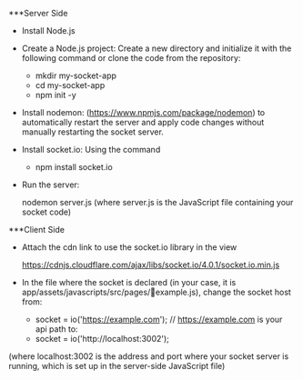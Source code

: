 ***Server Side
- Install Node.js
- Create a Node.js project: Create a new directory and initialize it with the following command or clone the code from the repository:
  
  + mkdir my-socket-app
  + cd my-socket-app
  + npm init -y

- Install nodemon: (https://www.npmjs.com/package/nodemon) to automatically restart the server and apply code changes without manually restarting the socket server.
- Install socket.io: Using the command 

  + npm install socket.io

- Run the server: 

  nodemon server.js (where server.js is the JavaScript file containing your socket code)

***Client Side
- Attach the cdn link to use the socket.io library in the view

  https://cdnjs.cloudflare.com/ajax/libs/socket.io/4.0.1/socket.io.min.js
  
- In the file where the socket is declared (in your case, it is app/assets/javascripts/src/pages/example.js), change the socket host from:

  + socket = io('https://example.com'); // https://example.com is your api path
to:
  + socket = io('http://localhost:3002');

(where localhost:3002 is the address and port where your socket server is running, which is set up in the server-side JavaScript file)
